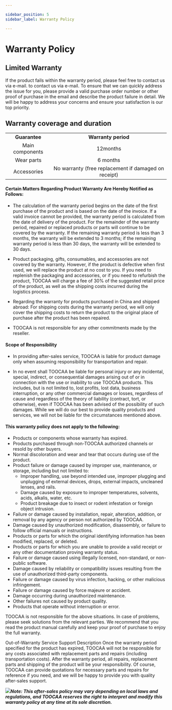```yaml
---

sidebar_position: 5
sidebar_label: Warranty Policy

---
```

# **Warranty Policy**
## Limited Warranty
If the product fails within the warranty period, please feel free to contact us via e-mail. to contact us via e-mail. To ensure that we can quickly address the issue for you, please provide a valid purchase order number or other proof of purchase in the email and describe the product failure in detail. We will be happy to address your concerns and ensure your satisfaction is our top priority.

## Warranty coverage and duration
|  |  |  
| :---: | :---: | 
| **Guarantee** | **Warranty period** | **Remark |
| Main components| 12months| Adapter, circuit board, motor, USB electronic lock, rail, synchronous belt, light bar. |
| Wear parts | 6 months | Laser module |
| Accessories | No warranty (free replacement if damaged on receipt) | Components other than main components and wear parts: power cord, USB cable, exhaust pipe, consumables, screwdriver, manual, outer cover acrylic board, profiles, etc. |


#### Certain Matters Regarding Product Warranty Are Hereby Notified as Follows:

- The calculation of the warranty period begins on the date of the first purchase of the product and is based on the date of the invoice. If a valid invoice cannot be provided, the warranty period is calculated from the date of delivery of the product. For the remainder of the warranty period, repaired or replaced products or parts will continue to be covered by the warranty. If the remaining warranty period is less than 3 months, the warranty will be extended to 3 months; if the remaining warranty period is less than 30 days, the warranty will be extended to 30 days.  

- Product packaging, gifts, consumables, and accessories are not covered by the warranty. However, if the product is defective when first used, we will replace the product at no cost to you. If you need to replenish the packaging and accessories, or if you need to refurbish the product, TOOCAA will charge a fee of 30% of the suggested retail price of the product, as well as the shipping costs incurred during the logistics process.  

- Regarding the warranty for products purchased in China and shipped abroad: For shipping costs during the warranty period, we will only cover the shipping costs to return the product to the original place of purchase after the product has been repaired.  

- TOOCAA is not responsible for any other commitments made by the reseller.  


#### Scope of Responsibility

- In providing after-sales service, TOOCAA is liable for product damage only when assuming responsibility for transportation and repair.  

- In no event shall TOOCAA be liable for personal injury or any incidental, special, indirect, or consequential damages arising out of or in connection with the use or inability to use TOOCAA products. This includes, but is not limited to, lost profits, lost data, business interruption, or any other commercial damages or losses, regardless of cause and regardless of the theory of liability (contract, tort, or otherwise), even if TOOCAA has been advised of the possibility of such damages. While we will do our best to provide quality products and services, we will not be liable for the circumstances mentioned above.  


#### This warranty policy does not apply to the following:

- Products or components whose warranty has expired.  
- Products purchased through non-TOOCAA authorized channels or resold by other buyers.  
- Normal discoloration and wear and tear that occurs during use of the product.  
- Product failure or damage caused by improper use, maintenance, or storage, including but not limited to:  
  - Improper handling, use beyond intended use, improper plugging and unplugging of external devices, drops, external impacts, uncleaned lenses, and rails.  
  - Damage caused by exposure to improper temperatures, solvents, acids, alkalis, water, etc.  
  - Product breakage due to insect or rodent infestation or foreign object intrusion.  
- Failure or damage caused by installation, repair, alteration, addition, or removal by any agency or person not authorized by TOOCAA.  
- Damage caused by unauthorized modification, disassembly, or failure to follow official manuals or instructions.  
- Products or parts for which the original identifying information has been modified, replaced, or deleted.  
- Products or parts for which you are unable to provide a valid receipt or any other documentation proving warranty status.  
- Failure or damage caused using illegally licensed, non-standard, or non-public software.  
- Damage caused by reliability or compatibility issues resulting from the use of unauthorized third-party components.  
- Failure or damage caused by virus infection, hacking, or other malicious infringement.  
- Failure or damage caused by force majeure or accident.  
- Damage occurring during unauthorized maintenance.  
- Other failures not caused by product quality.  
- Products that operate without interruption or error.  


TOOCAA is not responsible for the above situations. In case of problems, please seek solutions from the relevant parties. We recommend that you read the product manual carefully and keep your proof of purchase to enjoy the full warranty.

 
Out-of-Warranty Service Support Description
Once the warranty period specified for the product has expired, TOOCAA will not be responsible for any costs associated with replacement parts and repairs (including transportation costs). After the warranty period, all repairs, replacement parts and shipping of the product will be your responsibility. Of course, TOOCAA can provide quotations for necessary parts and repairs for reference if you need, and we will be happy to provide you with quality after-sales support.

![](http://wiki-toocaa.oss-cn-hongkong.aliyuncs.com/tips.png)**_Note: This after-sales policy may vary depending on local laws and regulations, and TOOCAA reserves the right to interpret and modify this warranty policy at any time at its sole discretion._**

